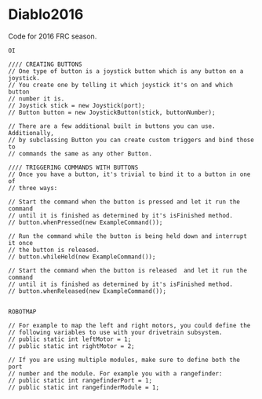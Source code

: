 # Diablo2016
Code for 2016 FRC season.


    OI

    //// CREATING BUTTONS
    // One type of button is a joystick button which is any button on a joystick.
    // You create one by telling it which joystick it's on and which button
    // number it is.
    // Joystick stick = new Joystick(port);
    // Button button = new JoystickButton(stick, buttonNumber);
    
    // There are a few additional built in buttons you can use. Additionally,
    // by subclassing Button you can create custom triggers and bind those to
    // commands the same as any other Button.
    
    //// TRIGGERING COMMANDS WITH BUTTONS
    // Once you have a button, it's trivial to bind it to a button in one of
    // three ways:
    
    // Start the command when the button is pressed and let it run the command
    // until it is finished as determined by it's isFinished method.
    // button.whenPressed(new ExampleCommand());
    
    // Run the command while the button is being held down and interrupt it once
    // the button is released.
    // button.whileHeld(new ExampleCommand());
    
    // Start the command when the button is released  and let it run the command
    // until it is finished as determined by it's isFinished method.
    // button.whenReleased(new ExampleCommand());
    
    
    ROBOTMAP
    
    // For example to map the left and right motors, you could define the
    // following variables to use with your drivetrain subsystem.
    // public static int leftMotor = 1;
    // public static int rightMotor = 2;
    
    // If you are using multiple modules, make sure to define both the port
    // number and the module. For example you with a rangefinder:
    // public static int rangefinderPort = 1;
    // public static int rangefinderModule = 1;
